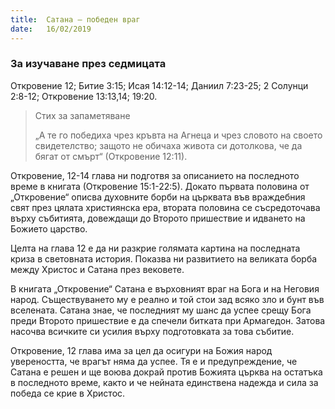 ```yaml
---
title:  Сатана – победен враг
date:   16/02/2019
---
```


### За изучаване през седмицата
Откровение 12; Битие 3:15; Исая 14:12-14; Даниил 7:23-25; 2 Солунци 2:8-12; Откровение 13:13,14; 19:20.

> <p>Стих за запаметяване</p>
> „А те го победиха чрез кръвта на Агнеца и чрез словото на своето свидетелство; защото не обичаха живота си дотолкова, че да бягат от смърт“ (Откровение 12:11).

Откровение, 12-14 глава ни подготвя за описанието на последното време в книгата (Откровение 15:1-22:5). Докато първата половина от „Откровение“ описва духовните борби на църквата във враждебния свят през цялата християнска ера, втората половина се съсредоточава върху събитията, довеждащи до Второто пришествие и идването на Божието царство.

Целта на глава 12 е да ни разкрие голямата картина на последната криза в световната история. Показва ни развитието на великата борба между Христос и Сатана през вековете.

В книгата „Откровение“ Сатана е върховният враг на Бога и на Неговия народ. Съществуването му е реално и той стои зад всяко зло и бунт във вселената. Сатана знае, че последният му шанс да успее срещу Бога преди Второто пришествие е да спечели битката при Армагедон. Затова насочва всичките си усилия върху подготовката за това събитие.

Откровение, 12 глава има за цел да осигури на Божия народ увереността, че врагът няма да успее. Тя е и предупреждение, че Сатана е решен и ще воюва докрай против Божията църква на остатъка в последното време, както и че нейната единствена надежда и сила за победа се крие в Христос.